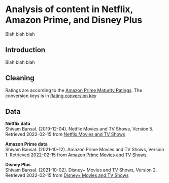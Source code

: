 # Analysis of content in Netflix, Amazon Prime, and Disney Plus
Blah blah blah
## Introduction
Blah blah blah

## Cleaning
Ratings are according to the [Amazon Prime Maturity Ratings](https://www.primevideo.com/help/ref=atv_hp_nd_cnt?nodeId=GFGQU3WYEG6FSJFJ#:~:text=and%20over%20(12)-,Young%20Adults,(18%2B)). The conversion keys is in [Rating conversion key](https://github.com/sangeethankumar/OTT-Content-Analysis/blob/master/cleaning_criteria/rating_conversion)


## Data
**Netflix data**<br>
Shivam Bansal. (2019-12-04). Netflix Movies and TV Shows, Version 5. Retrieved 2022-02-15 from [Netflix Movies and TV Shows](https://www.kaggle.com/shivamb/netflix-shows/metadata)

**Amazon Prime data**<br>
Shivam Bansal. (2021-10-12). Amazon Prime Movies and TV Shows, Version 1. Retrieved 2022-02-15 from [Amazon Prime Movies and TV Shows](https://www.kaggle.com/shivamb/amazon-prime-movies-and-tv-shows/metadata).

**Disney Plus**<br>
Shivam Bansal. (2021-10-02). Disney+ Movies and TV Shows, Version 2. Retrieved 2022-02-15 from [Disney+ Movies and TV Shows](https://www.kaggle.com/shivamb/amazon-prime-movies-and-tv-shows/)

